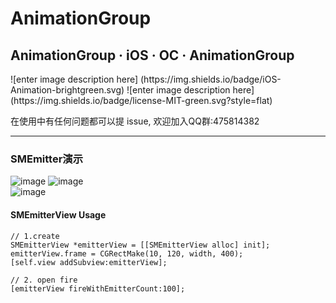 # AnimationGroup
## AnimationGroup · iOS · OC · AnimationGroup

<p align="left">
![enter image description here]
(https://img.shields.io/badge/iOS-Animation-brightgreen.svg) 
![enter image description here]
(https://img.shields.io/badge/license-MIT-green.svg?style=flat) 
</a>

在使用中有任何问题都可以提 issue, 欢迎加入QQ群:475814382

------------------------------------------------------------------------------------------------

### SMEmitter演示
![image](https://github.com/icoderRo/SMAnimationDemo/blob/master/Resource/emitterViewAnimation/emitterView.gif) 
![image](https://github.com/icoderRo/SMAnimationDemo/blob/master/Resource/emitterViewAnimation/emitterView1.gif)  
![image](https://github.com/icoderRo/SMAnimationDemo/blob/master/Resource/emitterViewAnimation/emitterViewbg.gif)

#### SMEmitterView Usage
``` Objc
// 1.create
SMEmitterView *emitterView = [[SMEmitterView alloc] init];
emitterView.frame = CGRectMake(10, 120, width, 400);
[self.view addSubview:emitterView];

// 2. open fire 
[emitterView fireWithEmitterCount:100];
```
